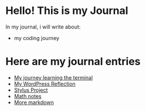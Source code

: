 # Hello! This is my Journal 

In my journal, i will write about:

* my coding journey

# Here are my journal entries

- [My journey learning the terminal](terminal.md)
- [My WordPress Reflection](wordpress.md)
- [Stylus Project](stylus.md) 
- [Math notes](entries/math_notes.md)
- [More markdown](entries/more_markdown.md)
 
